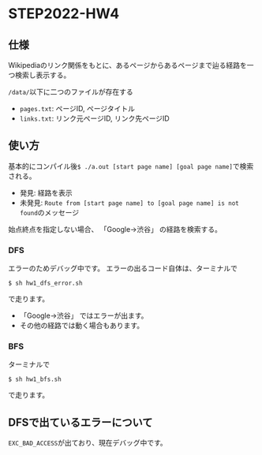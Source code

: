 # STEP2022-HW4

## 仕様

Wikipediaのリンク関係をもとに、あるページからあるページまで辿る経路を一つ検索し表示する。

`/data/`以下に二つのファイルが存在する
- `pages.txt`: ページID, ページタイトル
- `links.txt`: リンク元ページID, リンク先ページID



## 使い方

基本的にコンパイル後`$ ./a.out [start page name] [goal page name]`で検索される。
  - 発見: 経路を表示
  - 未発見: `Route from [start page name] to [goal page name] is not found`のメッセージ

始点終点を指定しない場合、 「Google→渋谷」 の経路を検索する。


### DFS

エラーのためデバッグ中です。 
エラーの出るコード自体は、ターミナルで
```
$ sh hw1_dfs_error.sh
```
で走ります。

- 「Google→渋谷」 ではエラーが出ます。
- その他の経路では動く場合もあります。



### BFS

ターミナルで
```
$ sh hw1_bfs.sh
```
で走ります。


## DFSで出ているエラーについて
`EXC_BAD_ACCESS`が出ており、現在デバッグ中です。
